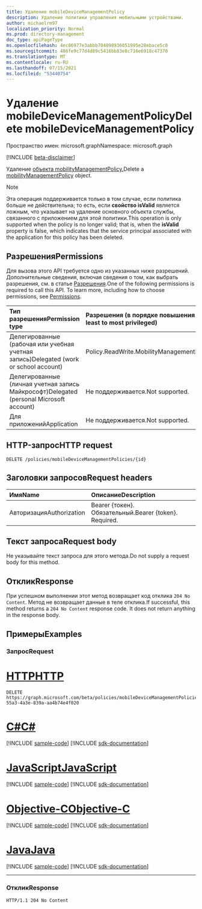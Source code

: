 ```yaml
---
title: Удаление mobileDeviceManagementPolicy
description: Удаление политики управления мобильными устройствами.
author: michaelrm97
localization_priority: Normal
ms.prod: directory-management
doc_type: apiPageType
ms.openlocfilehash: 4ec86977e3abbb704098936051995e28ebace5c0
ms.sourcegitcommit: 486fe9c77d4d89c5416bb83e8c716e6918c47370
ms.translationtype: MT
ms.contentlocale: ru-RU
ms.lasthandoff: 07/15/2021
ms.locfileid: "53440754"
---
```

# <a name="delete-mobiledevicemanagementpolicy"></a><span data-ttu-id="f748e-103">Удаление mobileDeviceManagementPolicy</span><span class="sxs-lookup"><span data-stu-id="f748e-103">Delete mobileDeviceManagementPolicy</span></span>

<span data-ttu-id="f748e-104">Пространство имен: microsoft.graph</span><span class="sxs-lookup"><span data-stu-id="f748e-104">Namespace: microsoft.graph</span></span>

[!INCLUDE [beta-disclaimer](../../includes/beta-disclaimer.md)]

<span data-ttu-id="f748e-105">Удаление [объекта mobilityManagementPolicy.](../resources/mobilitymanagementpolicy.md)</span><span class="sxs-lookup"><span data-stu-id="f748e-105">Delete a [mobilityManagementPolicy](../resources/mobilitymanagementpolicy.md) object.</span></span>

> [!NOTE]
> <span data-ttu-id="f748e-106">Эта операция поддерживается только в том случае, если политика больше не действительна; то есть, если **свойство isValid** является ложным, что указывает на удаление основного объекта службы, связанного с приложением для этой политики.</span><span class="sxs-lookup"><span data-stu-id="f748e-106">This operation is only supported when the policy is no longer valid; that is, when the **isValid** property is false, which indicates that the service principal associated with the application for this policy has been deleted.</span></span>

## <a name="permissions"></a><span data-ttu-id="f748e-107">Разрешения</span><span class="sxs-lookup"><span data-stu-id="f748e-107">Permissions</span></span>

<span data-ttu-id="f748e-p101">Для вызова этого API требуется одно из указанных ниже разрешений. Дополнительные сведения, включая сведения о том, как выбрать разрешения, см. в статье [Разрешения](/graph/permissions-reference).</span><span class="sxs-lookup"><span data-stu-id="f748e-p101">One of the following permissions is required to call this API. To learn more, including how to choose permissions, see [Permissions](/graph/permissions-reference).</span></span>

|<span data-ttu-id="f748e-110">Тип разрешения</span><span class="sxs-lookup"><span data-stu-id="f748e-110">Permission type</span></span>|<span data-ttu-id="f748e-111">Разрешения (в порядке повышения привилегий)</span><span class="sxs-lookup"><span data-stu-id="f748e-111">Permissions (from least to most privileged)</span></span>|
|:---|:---|
|<span data-ttu-id="f748e-112">Делегированные (рабочая или учебная учетная запись)</span><span class="sxs-lookup"><span data-stu-id="f748e-112">Delegated (work or school account)</span></span>|<span data-ttu-id="f748e-113">Policy.ReadWrite.MobilityManagement</span><span class="sxs-lookup"><span data-stu-id="f748e-113">Policy.ReadWrite.MobilityManagement</span></span>|
|<span data-ttu-id="f748e-114">Делегированные (личная учетная запись Майкрософт)</span><span class="sxs-lookup"><span data-stu-id="f748e-114">Delegated (personal Microsoft account)</span></span> | <span data-ttu-id="f748e-115">Не поддерживается.</span><span class="sxs-lookup"><span data-stu-id="f748e-115">Not supported.</span></span>|
|<span data-ttu-id="f748e-116">Для приложений</span><span class="sxs-lookup"><span data-stu-id="f748e-116">Application</span></span> | <span data-ttu-id="f748e-117">Не поддерживается.</span><span class="sxs-lookup"><span data-stu-id="f748e-117">Not supported.</span></span>|

## <a name="http-request"></a><span data-ttu-id="f748e-118">HTTP-запрос</span><span class="sxs-lookup"><span data-stu-id="f748e-118">HTTP request</span></span>

<!-- {
  "blockType": "ignored"
}
-->

``` http
DELETE /policies/mobileDeviceManagementPolicies/{id}
```

## <a name="request-headers"></a><span data-ttu-id="f748e-119">Заголовки запросов</span><span class="sxs-lookup"><span data-stu-id="f748e-119">Request headers</span></span>

|<span data-ttu-id="f748e-120">Имя</span><span class="sxs-lookup"><span data-stu-id="f748e-120">Name</span></span>|<span data-ttu-id="f748e-121">Описание</span><span class="sxs-lookup"><span data-stu-id="f748e-121">Description</span></span>|
|:---|:---|
|<span data-ttu-id="f748e-122">Авторизация</span><span class="sxs-lookup"><span data-stu-id="f748e-122">Authorization</span></span>|<span data-ttu-id="f748e-p102">Bearer {токен}. Обязательный.</span><span class="sxs-lookup"><span data-stu-id="f748e-p102">Bearer {token}. Required.</span></span>|

## <a name="request-body"></a><span data-ttu-id="f748e-125">Текст запроса</span><span class="sxs-lookup"><span data-stu-id="f748e-125">Request body</span></span>

<span data-ttu-id="f748e-126">Не указывайте текст запроса для этого метода.</span><span class="sxs-lookup"><span data-stu-id="f748e-126">Do not supply a request body for this method.</span></span>

## <a name="response"></a><span data-ttu-id="f748e-127">Отклик</span><span class="sxs-lookup"><span data-stu-id="f748e-127">Response</span></span>

<span data-ttu-id="f748e-p103">При успешном выполнении этот метод возвращает код отклика `204 No Content`. Метод не возвращает данные в теле отклика.</span><span class="sxs-lookup"><span data-stu-id="f748e-p103">If successful, this method returns a `204 No Content` response code. It does not return anything in the response body.</span></span>

## <a name="examples"></a><span data-ttu-id="f748e-130">Примеры</span><span class="sxs-lookup"><span data-stu-id="f748e-130">Examples</span></span>

### <a name="request"></a><span data-ttu-id="f748e-131">Запрос</span><span class="sxs-lookup"><span data-stu-id="f748e-131">Request</span></span>


# <a name="http"></a>[<span data-ttu-id="f748e-132">HTTP</span><span class="sxs-lookup"><span data-stu-id="f748e-132">HTTP</span></span>](#tab/http)
<!-- {
  "blockType": "request",
  "name": "delete_mobilitymanagementpolicy"
}
-->

``` http
DELETE https://graph.microsoft.com/beta/policies/mobileDeviceManagementPolicies/ab90bacf-55a3-4a3e-839a-aa4b74e4f020
```
# <a name="c"></a>[<span data-ttu-id="f748e-133">C#</span><span class="sxs-lookup"><span data-stu-id="f748e-133">C#</span></span>](#tab/csharp)
[!INCLUDE [sample-code](../includes/snippets/csharp/delete-mobilitymanagementpolicy-csharp-snippets.md)]
[!INCLUDE [sdk-documentation](../includes/snippets/snippets-sdk-documentation-link.md)]

# <a name="javascript"></a>[<span data-ttu-id="f748e-134">JavaScript</span><span class="sxs-lookup"><span data-stu-id="f748e-134">JavaScript</span></span>](#tab/javascript)
[!INCLUDE [sample-code](../includes/snippets/javascript/delete-mobilitymanagementpolicy-javascript-snippets.md)]
[!INCLUDE [sdk-documentation](../includes/snippets/snippets-sdk-documentation-link.md)]

# <a name="objective-c"></a>[<span data-ttu-id="f748e-135">Objective-C</span><span class="sxs-lookup"><span data-stu-id="f748e-135">Objective-C</span></span>](#tab/objc)
[!INCLUDE [sample-code](../includes/snippets/objc/delete-mobilitymanagementpolicy-objc-snippets.md)]
[!INCLUDE [sdk-documentation](../includes/snippets/snippets-sdk-documentation-link.md)]

# <a name="java"></a>[<span data-ttu-id="f748e-136">Java</span><span class="sxs-lookup"><span data-stu-id="f748e-136">Java</span></span>](#tab/java)
[!INCLUDE [sample-code](../includes/snippets/java/delete-mobilitymanagementpolicy-java-snippets.md)]
[!INCLUDE [sdk-documentation](../includes/snippets/snippets-sdk-documentation-link.md)]

---


### <a name="response"></a><span data-ttu-id="f748e-137">Отклик</span><span class="sxs-lookup"><span data-stu-id="f748e-137">Response</span></span>

<!-- {
  "blockType": "response",
  "truncated": true
}
-->

``` http
HTTP/1.1 204 No Content
```
